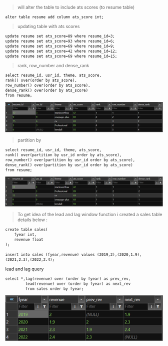 > will alter the table to include ats scores (to resume table)

```
alter table resume add column ats_score int;
```


> updating table with ats scores

```
update resume set ats_score=89 where resume_id=3;
update resume set ats_score=93 where resume_id=6;
update resume set ats_score=69 where resume_id=9;
update resume set ats_score=42 where resume_id=12;
update resume set ats_score=69 where resume_id=15;
```

> rank, row_number and dense_rank

```
select resume_id, usr_id, theme, ats_score,
rank() over(order by ats_score),
row_number() over(order by ats_score),
dense_rank() over(order by ats_score)
from resume;
```

![alt text](image-21.png)


> partition by

```
select resume_id, usr_id, theme, ats_score,
rank() over(partition by usr_id order by ats_score),
row_number() over(partition by usr_id order by ats_score),
dense_rank() over(partition by usr_id order by ats_score)
from resume;
```

![alt text](image-22.png)

> To get idea of the lead and lag window function i created a sales table details below :

```
create table sales(
    fyear int,
    revenue float
);

insert into sales (fyear,revenue) values (2019,2),(2020,1.9),(2021,2.3),(2022,2.4);
```
lead and lag query

```
select *,lag(revenue) over (order by fyear) as prev_rev,
         lead(revenue) over (order by fyear) as next_rev
         from sales order by fyear;
```
![alt text](image-23.png)


